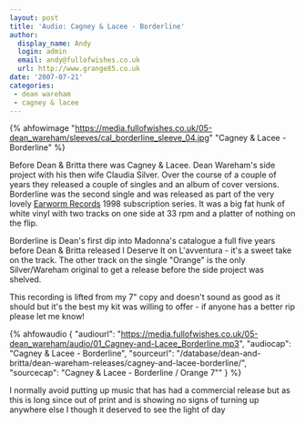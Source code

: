 ```yaml
---
layout: post
title: 'Audio: Cagney & Lacee - Borderline'
author:
  display_name: Andy
  login: admin
  email: andy@fullofwishes.co.uk
  url: http://www.grange85.co.uk
date: '2007-07-21'
categories:
 - dean wareham
 - cagney & lacee
---
```


{% ahfowimage "https://media.fullofwishes.co.uk/05-dean_wareham/sleeves/cal_borderline_sleeve_04.jpg" "Cagney & Lacee - Borderline" %}


Before Dean & Britta there was Cagney & Lacee. Dean Wareham's side project with his then wife Claudia Silver. Over the course of a couple of years they released a couple of singles and an album of cover versions. Borderline was the second single and was released as part of the very lovely [Earworm Records](http://www.earwormrecords.com/) 1998 subscription series. It was a big fat hunk of white vinyl with two tracks on one side at 33 rpm and a platter of nothing on the flip.

Borderline is Dean's first dip into Madonna's catalogue a full five years before Dean & Britta released I Deserve It on L'avventura - it's a sweet take on the track. The other track on the single "Orange" is the only Silver/Wareham original to get a release before the side project was shelved.

This recording is lifted from my 7" copy and doesn't sound as good as it should but it's the best my kit was willing to offer - if anyone has a better rip please let me know!

 {% ahfowaudio {
  "audiourl": "https://media.fullofwishes.co.uk/05-dean_wareham/audio/01_Cagney-and-Lacee_Borderline.mp3",
  "audiocap": "Cagney & Lacee - Borderline",
  "sourceurl": "/database/dean-and-britta/dean-wareham-releases/cagney-and-lacee-borderline/",
  "sourcecap": "Cagney & Lacee - Borderline / Orange 7\""
  } %}
  

I normally avoid putting up music that has had a commercial release but as this is long since out of print and is showing no signs of turning up anywhere else I though it deserved to see the light of day
